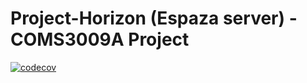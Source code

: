 
  # Project-Horizon (Espaza server) - COMS3009A Project
[![codecov](https://codecov.io/github/retr0-spection/project-horizon/branch/main/graph/badge.svg?token=XCT22RJ0MC)](https://codecov.io/github/retr0-spection/project-horizon)